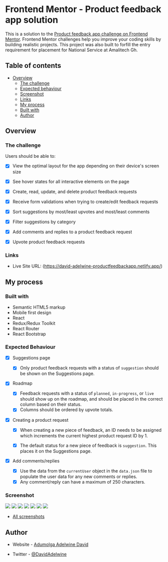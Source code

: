 # Frontend Mentor - Product feedback app solution

This is a solution to the [Product feedback app challenge on Frontend Mentor](https://www.frontendmentor.io/challenges/product-feedback-app-wbvUYqjR6). Frontend Mentor challenges help you improve your coding skills by building realistic projects. This project was also built to forfill the entry requirement for placement for National Service at Amalitech Gh.

## Table of contents

-  [Overview](#overview)
   -  [The challenge](#the-challenge)
   -  [Expected behaviour](#expected-behaviour)
   -  [Screenshot](#screenshot)
   -  [Links](#links)
   -  [My process](#my-process)
   -  [Built with](#built-with)
   -  [Author](#author)


## Overview

### The challenge

Users should be able to:

-  [x] View the optimal layout for the app depending on their device's screen size
-  [x] See hover states for all interactive elements on the page
-  [x] Create, read, update, and delete product feedback requests
-  [x] Receive form validations when trying to create/edit feedback requests
-  [x] Sort suggestions by most/least upvotes and most/least comments
-  [x] Filter suggestions by category
-  [x] Add comments and replies to a product feedback request
-  [x] Upvote product feedback requests




### Links

-  Live Site URL: (https://david-adelwine-productfeedbackapp.netlify.app/)

## My process

### Built with

-  Semantic HTML5 markup
-  Mobile first design
-  React
-  Redux/Redux Toolkit
-  React Router
-  React Bootstrap




### Expected Behaviour

-  [x] Suggestions page

   -  [x] Only product feedback requests with a status of `suggestion` should be shown on the Suggestions page.

-  [x] Roadmap

   -  [x] Feedback requests with a status of `planned`, `in-progress`, or `live` should show up on the roadmap, and should be placed in the correct column based on their status.
   -  [x] Columns should be ordered by upvote totals.

-  [x] Creating a product request

   -  [x] When creating a new piece of feedback, an ID needs to be assigned which increments the current highest product request ID by 1.
   -  [x] The default status for a new piece of feedback is `suggestion`. This places it on the Suggestions page.


-  [x] Add comments/replies
   -  [x] Use the data from the `currentUser` object in the `data.json` file to populate the user data for any new comments or replies.
   -  [x] Any comment/reply can have a maximum of 250 characters.

### Screenshot

![](./screenshots/Mobile-feedbackedit.png)
![](./screenshots/Mobile-feedbackedit.png)
![](./screenshots/mobile-feedback-suggestion.png)
![](./screenshots/mobile-feedback-suggestion2.png)
![](./screenshots/Tablet-homepage.pngpng)
![](./screenshots/Tablet-feedbackedit.png)
![](./screenshots/Tablet-roadmap.png)

-  [All screenshots](./screenshots/)


## Author

-  Website - [Adumolga Adelwine David](https://david-adelwine.github.io/Portfolio.github.io/)

- Twitter - [@DavidAdelwine](https://www.twitter.com/DavidAdelwine)

